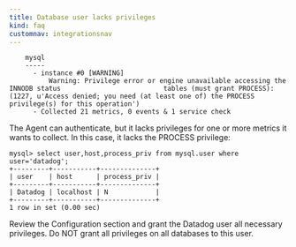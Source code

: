 ```yaml
---
title: Database user lacks privileges
kind: faq
customnav: integrationsnav
---
```


```
    mysql
    -----
      - instance #0 [WARNING]
          Warning: Privilege error or engine unavailable accessing the INNODB status                          tables (must grant PROCESS): (1227, u'Access denied; you need (at least one of) the PROCESS privilege(s) for this operation')
      - Collected 21 metrics, 0 events & 1 service check
```

The Agent can authenticate, but it lacks privileges for one or more metrics it wants to collect. In this case, it lacks the PROCESS privilege:

```
mysql> select user,host,process_priv from mysql.user where user='datadog';
+---------+-----------+--------------+
| user    | host      | process_priv |
+---------+-----------+--------------+
| Datadog | localhost | N            |
+---------+-----------+--------------+
1 row in set (0.00 sec)
```

Review the Configuration section and grant the Datadog user all necessary privileges. Do NOT grant all privileges on all databases to this user.